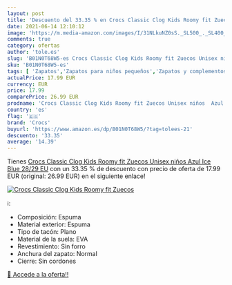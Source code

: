```yaml
---
layout: post
title: 'Descuento del 33.35 % en Crocs Classic Clog Kids Roomy fit Zuecos'
date: 2021-06-14 12:10:12
image: 'https://m.media-amazon.com/images/I/31NLkuNZ0sS._SL500_._SL400_.jpg'
comments: true
category: ofertas
author: 'tole.es'
slug: 'B01N0T68W5-es Crocs Classic Clog Kids Roomy fit Zuecos Unisex niños Azul...'
sku: 'B01N0T68W5-es'
tags: [ 'Zapatos','Zapatos para niños pequeños','Zapatos y complementos','Zuecos y mules para niño','crocs','zuecos', ]
actualPrice: 17.99 EUR
currency: EUR
price: 17.99
comparePrice: 26.99 EUR
prodname: 'Crocs Classic Clog Kids Roomy fit Zuecos Unisex niños  Azul  Ice Blue   28/29 EU'
country: 'es'
flag: '🇪🇸'
brand: 'Crocs'
buyurl: 'https://www.amazon.es/dp/B01N0T68W5/?tag=tolees-21'
descuento: '33.35'
average: '14.39'
---
```


Tienes [Crocs Classic Clog Kids Roomy fit Zuecos Unisex niños  Azul  Ice Blue   28/29 EU](https://www.amazon.es/dp/B01N0T68W5/?tag=tolees-21) con un 33.35 % de descuento con precio de oferta de 17.99 EUR (original: 26.99 EUR) en el siguiente enlace!

[![Crocs Classic Clog Kids Roomy fit Zuecos](https://m.media-amazon.com/images/I/31NLkuNZ0sS._SL500_._SL400_.jpg)](https://www.amazon.es/dp/B01N0T68W5/?tag=tolees-21)

ℹ️:

- Composición: Espuma
- Material exterior: Espuma
- Tipo de tacón: Plano
- Material de la suela: EVA
- Revestimiento: Sin forro
- Anchura del zapato: Normal
- Cierre: Sin cordones

[🛒 Accede a la oferta!!](https://www.amazon.es/dp/B01N0T68W5/?tag=tolees-21)
